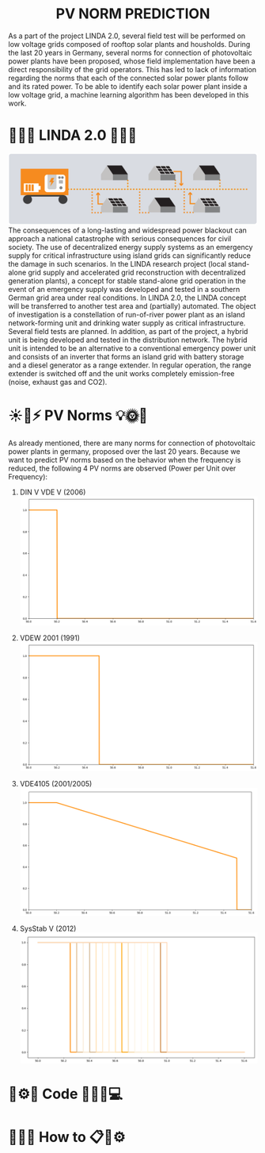 <h1 align="center">PV NORM PREDICTION</h1>
<p align="center">
</p>

As a part of the project LINDA 2.0, several field test will be performed on low voltage grids composed of rooftop solar plants and housholds. During the last 20 years in Germany, several norms for connection of photovoltaic power plants have been proposed, whose field implementation have been a direct responsibility of the grid operators. This has led to lack of information regarding the norms that each of the connected solar power plants follow and its rated power. To be able to identify each solar power plant inside a low voltage grid, a machine learning algorithm has been developed in this work. 


# 🚀🔬😎 LINDA 2.0 🔎🔆🔋

![LINDA 2.0](Photos/Linda.png)
The consequences of a long-lasting and widespread power blackout can approach a national catastrophe with serious consequences for civil society. The use of decentralized energy supply systems as an emergency supply for critical infrastructure using island grids can significantly reduce the damage in such scenarios. In the LINDA research project (local stand-alone grid supply and accelerated grid reconstruction with decentralized generation plants), a concept for stable stand-alone grid operation in the event of an emergency supply was developed and tested in a southern German grid area under real conditions. In LINDA 2.0, the LINDA concept will be transferred to another test area and (partially) automated. The object of investigation is a constellation of run-of-river power plant as an island network-forming unit and drinking water supply as critical infrastructure. Several field tests are planned. In addition, as part of the project, a hybrid unit is being developed and tested in the distribution network. The hybrid unit is intended to be an alternative to a conventional emergency power unit and consists of an inverter that forms an island grid with battery storage and a diesel generator as a range extender. In regular operation, the range extender is switched off and the unit works completely emission-free (noise, exhaust gas and CO2).

# ☀️🔋⚡ PV Norms  💡🌞🔌

As already mentioned, there are many norms for connection of photovoltaic power plants in germany, proposed over the last 20 years. Because we want to predict PV norms based on the behavior when the frequency is reduced, the following 4 PV norms are observed (Power per Unit over Frequency):

1. DIN V VDE V (2006)
![DIN V](Photos/2.png)

2. VDEW 2001 (1991)
![VDEW 2001](Photos/4.png)

3. VDE4105 (2001/2005)
![VDE 4105](Photos/1.png)

4. SysStab V (2012)
![Sys Stab V](Photos/3.png)


# 🤖⚙️🔧 Code 🦾👩‍💻💻


# 📝🧾📂 How to 📋📕⚙️

